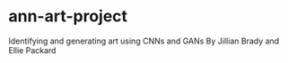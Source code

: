 # ann-art-project
Identifying and generating art using CNNs and GANs
By Jillian Brady and Ellie Packard
